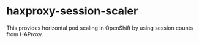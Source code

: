 # haxproxy-session-scaler

This provides horizontal pod scaling in OpenShift by using session counts from
HAProxy.
